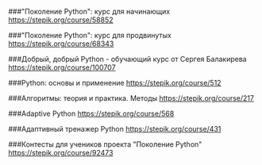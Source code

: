 ###"Поколение Python": курс для начинающих
https://stepik.org/course/58852

###"Поколение Python": курс для продвинутых
https://stepik.org/course/68343

###Добрый, добрый Python - обучающий курс от Сергея Балакирева
https://stepik.org/course/100707

###Python: основы и применение
https://stepik.org/course/512

###Алгоритмы: теория и практика. Методы
https://stepik.org/course/217

###Adaptive Python
https://stepik.org/course/568

###Адаптивный тренажер Python
https://stepik.org/course/431

###Контесты для учеников проекта "Поколение Python"
https://stepik.org/course/92473